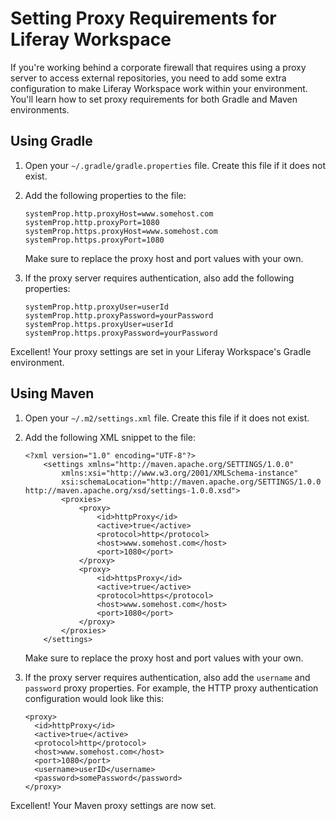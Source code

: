 # Setting Proxy Requirements for Liferay Workspace [](id=setting-proxy-requirements-for-liferay-workspace)

If you're working behind a corporate firewall that requires using a proxy server
to access external repositories, you need to add some extra configuration to
make Liferay Workspace work within your environment. You'll learn how to set
proxy requirements for both Gradle and Maven environments.

## Using Gradle [](id=using-gradle)

1.  Open your `~/.gradle/gradle.properties` file. Create this file if it does
    not exist.

2.  Add the following properties to the file:

        systemProp.http.proxyHost=www.somehost.com
        systemProp.http.proxyPort=1080
        systemProp.https.proxyHost=www.somehost.com
        systemProp.https.proxyPort=1080

    Make sure to replace the proxy host and port values with your own.

3.  If the proxy server requires authentication, also add the following
    properties:

        systemProp.http.proxyUser=userId
        systemProp.http.proxyPassword=yourPassword
        systemProp.https.proxyUser=userId
        systemProp.https.proxyPassword=yourPassword

Excellent! Your proxy settings are set in your Liferay Workspace's Gradle
environment.

## Using Maven [](id=using-maven)

1.  Open your `~/.m2/settings.xml` file. Create this file if it does not exist.

2.  Add the following XML snippet to the file:

        <?xml version="1.0" encoding="UTF-8"?>
            <settings xmlns="http://maven.apache.org/SETTINGS/1.0.0"
                xmlns:xsi="http://www.w3.org/2001/XMLSchema-instance"
                xsi:schemaLocation="http://maven.apache.org/SETTINGS/1.0.0 http://maven.apache.org/xsd/settings-1.0.0.xsd">
                <proxies>
                    <proxy>
                        <id>httpProxy</id>
                        <active>true</active>
                        <protocol>http</protocol>
                        <host>www.somehost.com</host>
                        <port>1080</port>
                    </proxy>
                    <proxy>
                        <id>httpsProxy</id>
                        <active>true</active>
                        <protocol>https</protocol>
                        <host>www.somehost.com</host>
                        <port>1080</port>
                    </proxy>
                </proxies>
            </settings>

    Make sure to replace the proxy host and port values with your own.

3.  If the proxy server requires authentication, also add the `username` and
    `password` proxy properties. For example, the HTTP proxy authentication
    configuration would look like this:

        <proxy>
          <id>httpProxy</id>
          <active>true</active>
          <protocol>http</protocol>
          <host>www.somehost.com</host>
          <port>1080</port>
          <username>userID</username>
          <password>somePassword</password>
        </proxy>

Excellent! Your Maven proxy settings are now set.
